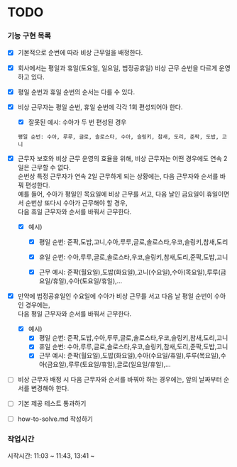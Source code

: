 # TODO

### 기능 구현 목록
- [x]  기본적으로 순번에 따라 비상 근무일을 배정한다.
- [x]  회사에서는 평일과 휴일(토요일, 일요일, 법정공휴일) 비상 근무 순번을 다르게 운영하고 있다.
- [x]  평일 순번과 휴일 순번의 순서는 다를 수 있다.
- [x]  비상 근무자는 평일 순번, 휴일 순번에 각각 1회 편성되어야 한다.
    - [x]  잘못된 예시: 수아가 두 번 편성된 경우
      ```
      평일 순번: 수아, 루루, 글로, 솔로스타, 수아, 슬링키, 참새, 도리, 준팍, 도밥, 고니
      ```
- [x]  근무자 보호와 비상 근무 운영의 효율을 위해, 비상 근무자는 어떤 경우에도 연속 2일은 근무할 수 없다.   
  순번상 특정 근무자가 연속 2일 근무하게 되는 상황에는, 다음 근무자와 순서를 바꿔 편성한다.    
  예를 들어, 수아가 평일인 목요일에 비상 근무를 서고, 다음 날인 금요일이 휴일이면서 순번상 또다시 수아가 근무해야 할 경우,    
  다음 휴일 근무자와 순서를 바꿔서 근무한다.
    - [x]  예시)
        - [x]  평일 순번: 준팍,도밥,고니,수아,루루,글로,솔로스타,우코,슬링키,참새,도리
        - [x]  휴일 순번: 수아,루루,글로,솔로스타,우코,슬링키,참새,도리,준팍,도밥,고니
        - [x]  근무 예시: 준팍(월요일),도밥(화요일),고니(수요일),수아(목요일),루루(금요일/휴일),수아(토요일/휴일),...


- [x]  만약에 법정공휴일인 수요일에 수아가 비상 근무를 서고 다음 날 평일 순번이 수아인 경우에는,   
  다음 평일 근무자와 순서를 바꿔서 근무한다.
    - [x]  예시)
        - [x]  평일 순번: 준팍,도밥,수아,루루,글로,솔로스타,우코,슬링키,참새,도리,고니
        - [x]  휴일 순번: 수아,루루,글로,솔로스타,우코,슬링키,참새,도리,준팍,도밥,고니
        - [x]  근무 예시: 준팍(월요일),도밥(화요일),수아(수요일/휴일),루루(목요일),수아(금요일),루루(토요일/휴일),글로(일요일/휴일),...

- [ ]  비상 근무자 배정 시 다음 근무자와 순서를 바꿔야 하는 경우에는, 앞의 날짜부터 순서를 변경해야 한다.    

- [ ]  기본 제공 테스트 통과하기
- [ ]  how-to-solve.md 작성하기

### 작업시간
시작시간: 11:03 ~ 11:43, 13:41 ~ 